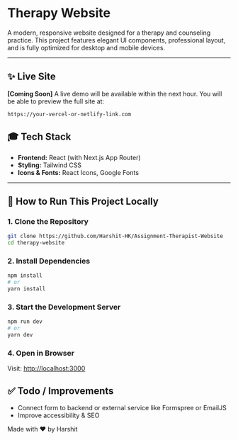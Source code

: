 # Therapy Website

A modern, responsive website designed for a therapy and counseling practice. This project features elegant UI components, professional layout, and is fully optimized for desktop and mobile devices.

---

## ✨ Live Site

**\[Coming Soon]**
A live demo will be available within the next hour. You will be able to preview the full site at:

```
https://your-vercel-or-netlify-link.com
```

## 🎓 Tech Stack

* **Frontend:** React (with Next.js App Router)
* **Styling:** Tailwind CSS
* **Icons & Fonts:** React Icons, Google Fonts

---

## 📁 How to Run This Project Locally

### 1. Clone the Repository

```bash
git clone https://github.com/Harshit-HK/Assignment-Therapist-Website
cd therapy-website
```

### 2. Install Dependencies

```bash
npm install
# or
yarn install
```

### 3. Start the Development Server

```bash
npm run dev
# or
yarn dev
```

### 4. Open in Browser

Visit: [http://localhost:3000](http://localhost:3000)



## ✅ Todo / Improvements

* Connect form to backend or external service like Formspree or EmailJS
* Improve accessibility & SEO


Made with ❤️ by Harshit
